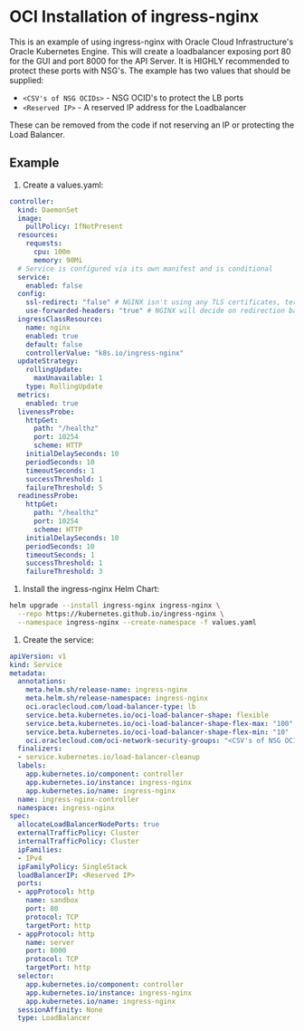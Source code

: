# OCI Installation of ingress-nginx

This is an example of using ingress-nginx with Oracle Cloud Infrastructure's 
Oracle Kubernetes Engine.  This will create a loadbalancer exposing port 80
for the GUI and port 8000 for the API Server.  It is HIGHLY recommended to
protect these ports with NSG's.  The example has two values that should be supplied:

- `<CSV's of NSG OCIDs>` - NSG OCID's to protect the LB ports
- `<Reserved IP>` - A reserved IP address for the Loadbalancer

These can be removed from the code if not reserving an IP or protecting the Load Balancer.


## Example

1. Create a values.yaml:
```yaml
controller:
  kind: DaemonSet
  image:
    pullPolicy: IfNotPresent
  resources:
    requests:
      cpu: 100m
      memory: 90Mi
  # Service is configured via its own manifest and is conditional
  service:
    enabled: false
  config:
    ssl-redirect: "false" # NGINX isn't using any TLS certificates, terminated at LB
    use-forwarded-headers: "true" # NGINX will decide on redirection based on headers
  ingressClassResource:
    name: nginx
    enabled: true
    default: false
    controllerValue: "k8s.io/ingress-nginx"
  updateStrategy:
    rollingUpdate:
      maxUnavailable: 1
    type: RollingUpdate
  metrics:
    enabled: true
  livenessProbe:
    httpGet:
      path: "/healthz"
      port: 10254
      scheme: HTTP
    initialDelaySeconds: 10
    periodSeconds: 10
    timeoutSeconds: 1
    successThreshold: 1
    failureThreshold: 5
  readinessProbe:
    httpGet:
      path: "/healthz"
      port: 10254
      scheme: HTTP
    initialDelaySeconds: 10
    periodSeconds: 10
    timeoutSeconds: 1
    successThreshold: 1
    failureThreshold: 3
```

1. Install the ingress-nginx Helm Chart:

```bash
helm upgrade --install ingress-nginx ingress-nginx \
  --repo https://kubernetes.github.io/ingress-nginx \
  --namespace ingress-nginx --create-namespace -f values.yaml
```

1. Create the service:
```yaml
apiVersion: v1
kind: Service
metadata:
  annotations:
    meta.helm.sh/release-name: ingress-nginx
    meta.helm.sh/release-namespace: ingress-nginx
    oci.oraclecloud.com/load-balancer-type: lb
    service.beta.kubernetes.io/oci-load-balancer-shape: flexible
    service.beta.kubernetes.io/oci-load-balancer-shape-flex-max: "100"
    service.beta.kubernetes.io/oci-load-balancer-shape-flex-min: "10"
    oci.oraclecloud.com/oci-network-security-groups: "<CSV's of NSG OCIDs>"
  finalizers:
  - service.kubernetes.io/load-balancer-cleanup
  labels:
    app.kubernetes.io/component: controller
    app.kubernetes.io/instance: ingress-nginx
    app.kubernetes.io/name: ingress-nginx
  name: ingress-nginx-controller
  namespace: ingress-nginx
spec:
  allocateLoadBalancerNodePorts: true
  externalTrafficPolicy: Cluster
  internalTrafficPolicy: Cluster
  ipFamilies:
  - IPv4
  ipFamilyPolicy: SingleStack
  loadBalancerIP: <Reserved IP>
  ports:
  - appProtocol: http
    name: sandbox
    port: 80
    protocol: TCP
    targetPort: http
  - appProtocol: http
    name: server
    port: 8000
    protocol: TCP
    targetPort: http
  selector:
    app.kubernetes.io/component: controller
    app.kubernetes.io/instance: ingress-nginx
    app.kubernetes.io/name: ingress-nginx
  sessionAffinity: None
  type: LoadBalancer
  ```